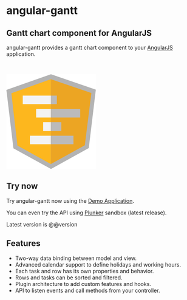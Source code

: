 # angular-gantt

## Gantt chart component for AngularJS

angular-gantt provides a gantt chart component to your [AngularJS](https://angularjs.org/) application.

<br/> 

![angular-gantt](img/angular-gantt.png)

## Try now

Try angular-gantt now using the [Demo Application](http://www.angular-gantt.com/demo).

You can even try the API using [Plunker](http://plnkr.co/XYYkD8tf5b2LQs5kL5nx) sandbox (latest release).

Latest version is @@version

## Features
- Two-way data binding between model and view.
- Advanced calendar support to define holidays and working hours.
- Each task and row has its own properties and behavior.
- Rows and tasks can be sorted and filtered.
- Plugin architecture to add custom features and hooks.
- API to listen events and call methods from your controller.
